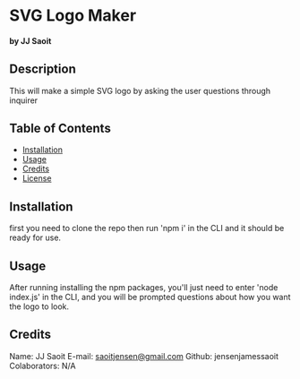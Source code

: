 # SVG Logo Maker
#### by JJ Saoit 

## Description
This will make a simple SVG logo by asking the user questions through inquirer

## Table of Contents
* [Installation](#installation)
* [Usage](#usage)
* [Credits](#credits)
* [License](#license)

## Installation
first you need to clone the repo then run 'npm i' in the CLI and it should be ready for use.

## Usage
After running installing the npm packages, you'll just need to enter 'node index.js' in the CLI, and you will be prompted questions about how you want the logo to look. 

## Credits
Name: JJ Saoit
E-mail: saoitjensen@gmail.com
Github: jensenjamessaoit
Colaborators: N/A